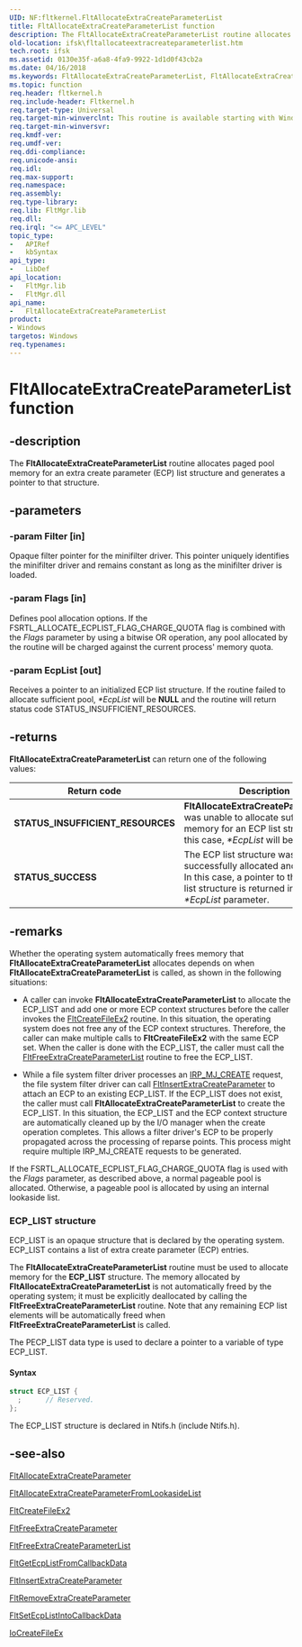 ```yaml
---
UID: NF:fltkernel.FltAllocateExtraCreateParameterList
title: FltAllocateExtraCreateParameterList function
description: The FltAllocateExtraCreateParameterList routine allocates paged pool memory for an extra create parameter (ECP) list structure and generates a pointer to that structure.
old-location: ifsk\fltallocateextracreateparameterlist.htm
tech.root: ifsk
ms.assetid: 0130e35f-a6a8-4fa9-9922-1d1d0f43cb2a
ms.date: 04/16/2018
ms.keywords: FltAllocateExtraCreateParameterList, FltAllocateExtraCreateParameterList routine [Installable File System Drivers], FltApiRef_a_to_d_9caf46c0-e0bb-4a0a-b9dd-f4005664b9ca.xml, fltkernel/FltAllocateExtraCreateParameterList, ifsk.fltallocateextracreateparameterlist
ms.topic: function
req.header: fltkernel.h
req.include-header: Fltkernel.h
req.target-type: Universal
req.target-min-winverclnt: This routine is available starting with Windows Vista.
req.target-min-winversvr: 
req.kmdf-ver: 
req.umdf-ver: 
req.ddi-compliance: 
req.unicode-ansi: 
req.idl: 
req.max-support: 
req.namespace: 
req.assembly: 
req.type-library: 
req.lib: FltMgr.lib
req.dll: 
req.irql: "<= APC_LEVEL"
topic_type:
-	APIRef
-	kbSyntax
api_type:
-	LibDef
api_location:
-	FltMgr.lib
-	FltMgr.dll
api_name:
-	FltAllocateExtraCreateParameterList
product:
- Windows
targetos: Windows
req.typenames: 
---
```


# FltAllocateExtraCreateParameterList function

## -description

The **FltAllocateExtraCreateParameterList** routine allocates paged pool memory for an extra create parameter (ECP) list structure and generates a pointer to that structure.

## -parameters

### -param Filter [in]

Opaque filter pointer for the minifilter driver. This pointer uniquely identifies the minifilter driver and remains constant as long as the minifilter driver is loaded.

### -param Flags [in]

Defines pool allocation options.  If the FSRTL_ALLOCATE_ECPLIST_FLAG_CHARGE_QUOTA flag is combined with the *Flags* parameter by using a bitwise OR operation, any pool allocated by the routine will be charged against the current process' memory quota.

### -param EcpList [out]

Receives a pointer to an initialized ECP list structure.  If the routine failed to allocate sufficient pool, *\*EcpList* will be **NULL** and the routine will return status code STATUS_INSUFFICIENT_RESOURCES.

## -returns

**FltAllocateExtraCreateParameterList** can return one of the following values:

|Return code|Description|
|----|----|
|**STATUS_INSUFFICIENT_RESOURCES**|**FltAllocateExtraCreateParameterList** was unable to allocate sufficient memory for an ECP list structure.  In this case, *\*EcpList* will be **NULL**.|
|**STATUS_SUCCESS**|The ECP list structure was successfully allocated and initialized.  In this case, a pointer to the initialized list structure is returned in the *\*EcpList* parameter.|

## -remarks

Whether the operating system automatically frees memory that **FltAllocateExtraCreateParameterList** allocates depends on when **FltAllocateExtraCreateParameterList** is called, as shown in the following situations:

- A caller can invoke **FltAllocateExtraCreateParameterList** to allocate the ECP_LIST and add one or more ECP context structures before the caller invokes the [FltCreateFileEx2](nf-fltkernel-fltcreatefileex2.md) routine. In this situation, the operating system does not free any of the ECP context structures. Therefore, the caller can make multiple calls to **FltCreateFileEx2** with the same ECP set. When the caller is done with the ECP_LIST, the caller must call the [FltFreeExtraCreateParameterList](nf-fltkernel-fltfreeextracreateparameterlist.md) routine to free the ECP_LIST.

- While a file system filter driver processes an [IRP_MJ_CREATE](https://docs.microsoft.com/windows-hardware/drivers/ifs/irp-mj-create) request, the file system filter driver can call [FltInsertExtraCreateParameter](nf-fltkernel-fltinsertextracreateparameter.md) to attach an ECP to an existing ECP_LIST. If the ECP_LIST does not exist, the caller must call **FltAllocateExtraCreateParameterList** to create the ECP_LIST. In this situation, the ECP_LIST and the ECP context structure are automatically cleaned up by the I/O manager when the create operation completes. This allows a filter driver's ECP to be properly propagated across the processing of reparse points. This process might require multiple IRP_MJ_CREATE requests to be generated.

If the FSRTL_ALLOCATE_ECPLIST_FLAG_CHARGE_QUOTA flag is used with the *Flags* parameter, as described above, a normal pageable pool is allocated. Otherwise, a pageable pool is allocated by using an internal lookaside list.

### ECP_LIST structure

ECP_LIST is an opaque structure that is declared by the operating system. ECP_LIST contains a list of extra create parameter (ECP) entries.

The **FltAllocateExtraCreateParameterList** routine must be used to allocate memory for the **ECP_LIST** structure. The memory allocated by **FltAllocateExtraCreateParameterList** is not automatically freed by the operating system; it must be explicitly deallocated by calling the **FltFreeExtraCreateParameterList** routine. Note that any remaining ECP list elements will be automatically freed when **FltFreeExtraCreateParameterList** is called.

The PECP_LIST data type is used to declare a pointer to a variable of type ECP_LIST.

#### Syntax

```c++
struct ECP_LIST {
  ;      // Reserved.
};
```

The ECP_LIST structure is declared in Ntifs.h (include Ntifs.h).

## -see-also

[FltAllocateExtraCreateParameter](nf-fltkernel-fltallocateextracreateparameter.md)

[FltAllocateExtraCreateParameterFromLookasideList](nf-fltkernel-fltallocateextracreateparameterfromlookasidelist.md)

[FltCreateFileEx2](nf-fltkernel-fltcreatefileex2.md)

[FltFreeExtraCreateParameter](nf-fltkernel-fltfreeextracreateparameter.md)

[FltFreeExtraCreateParameterList](nf-fltkernel-fltfreeextracreateparameterlist)

[FltGetEcpListFromCallbackData](nf-fltkernel-fltgetecplistfromcallbackdata.md)

[FltInsertExtraCreateParameter](nf-fltkernel-fltinsertextracreateparameter.md)

[FltRemoveExtraCreateParameter](nf-fltkernel-fltremoveextracreateparameter.md)

[FltSetEcpListIntoCallbackData](nf-fltkernel-fltsetecplistintocallbackdata.md)

[IoCreateFileEx](https://docs.microsoft.com/windows-hardware/drivers/ddi/content/ntddk/nf-ntddk-iocreatefileex)
